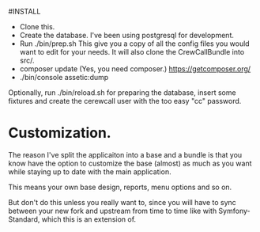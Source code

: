 #INSTALL

 - Clone this.
 - Create the database. I've been using postgresql for development.
 - Run ./bin/prep.sh  This give you a copy of all the config files you would want to edit for your needs. It will also clone the CrewCallBundle into src/.
 - composer update (Yes, you need composer.) https://getcomposer.org/
 - ./bin/console assetic:dump

Optionally, run ./bin/reload.sh for preparing the database, insert some fixtures and create the cerewcall user with the too easy "cc" password.

# Customization.

The reason I've split the applicaiton into a base and a bundle is that you know have the option to customize the base (almost) as much as you want while staying up to date with the main application.

This means your own base design, reports, menu options and so on.

But don't do this unless you really want to, since you will have to sync between your new fork and upstream from time to time like with Symfony-Standard, which this is an extension of.
